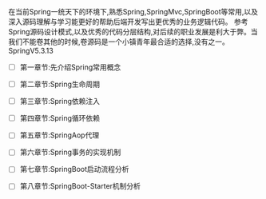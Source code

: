 在当前Spring一统天下的环境下,熟悉Spring,SpringMvc,SpringBoot等常用,以及深入源码理解与学习能更好的帮助后端开发写出更优秀的业务逻辑代码。
参考Spring源码设计模式,以及优秀的代码分层结构,对后续的职业发展是利大于弊。当我们不能卷其他的时候,卷源码是一个小镇青年最合适的选择,没有之一。
SpringV5.3.13
- [ ] 第一章节:先介绍Spring常用概念
- [ ] 第二章节:Spring生命周期
- [ ] 第三章节:Spring依赖注入
- [ ] 第四章节:Spring循环依赖
- [ ] 第五章节:SpringAop代理
- [ ] 第六章节:Spring事务的实现机制
- [ ] 第七章节:SpringBoot启动流程分析
- [ ] 第八章节:SpringBoot-Starter机制分析

